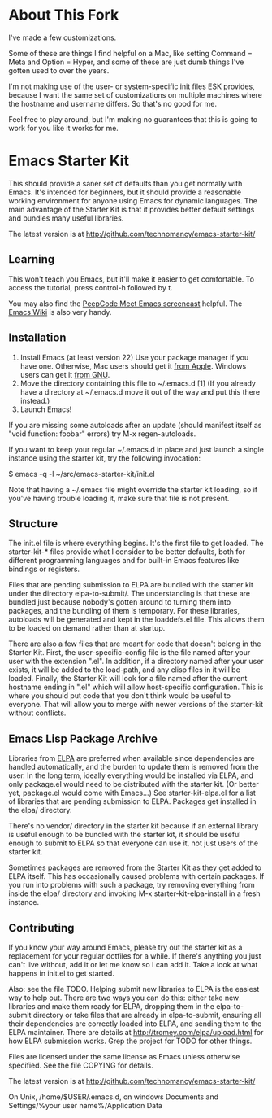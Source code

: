 # About This Fork

I've made a few customizations.

Some of these are things I find helpful on a Mac, like setting Command = Meta and Option = Hyper, and some of these are just dumb things I've gotten used to over the years.  

I'm not making use of the user- or system-specific init files ESK provides, because I want the same set of customizations on multiple machines where the hostname and username differs.  So that's no good for me.

Feel free to play around, but I'm making no guarantees that this is going to work for you like it works for me.


# Emacs Starter Kit

This should provide a saner set of defaults than you get normally with
Emacs. It's intended for beginners, but it should provide a reasonable
working environment for anyone using Emacs for dynamic languages. The
main advantage of the Starter Kit is that it provides better default
settings and bundles many useful libraries.

The latest version is at http://github.com/technomancy/emacs-starter-kit/

## Learning

This won't teach you Emacs, but it'll make it easier to get
comfortable. To access the tutorial, press control-h followed by t.

You may also find the [PeepCode Meet Emacs
screencast](http://peepcode.com/products/meet-emacs) helpful. The
[Emacs Wiki](http://emacswiki.org) is also very handy.

## Installation

1. Install Emacs (at least version 22)
   Use your package manager if you have one.
   Otherwise, Mac users should get it [from Apple](http://www.apple.com/downloads/macosx/unix_open_source/carbonemacspackage.html).
   Windows users can get it [from GNU](http://ftp.gnu.org/gnu/emacs/windows/emacs-22.3-bin-i386.zip).
2. Move the directory containing this file to ~/.emacs.d [1]
   (If you already have a directory at ~/.emacs.d move it out of the way and put this there instead.)
3. Launch Emacs!

If you are missing some autoloads after an update (should manifest
itself as "void function: foobar" errors) try M-x regen-autoloads.

If you want to keep your regular ~/.emacs.d in place and just launch a
single instance using the starter kit, try the following invocation:

  $ emacs -q -l ~/src/emacs-starter-kit/init.el

Note that having a ~/.emacs file might override the starter kit
loading, so if you've having trouble loading it, make sure that file
is not present.

## Structure

The init.el file is where everything begins. It's the first file to
get loaded. The starter-kit-* files provide what I consider to be
better defaults, both for different programming languages and for
built-in Emacs features like bindings or registers.

Files that are pending submission to ELPA are bundled with the starter
kit under the directory elpa-to-submit/. The understanding is that
these are bundled just because nobody's gotten around to turning them
into packages, and the bundling of them is temporary. For these
libraries, autoloads will be generated and kept in the loaddefs.el
file. This allows them to be loaded on demand rather than at startup.

There are also a few files that are meant for code that doesn't belong
in the Starter Kit. First, the user-specific-config file is the file
named after your user with the extension ".el". In addition, if a
directory named after your user exists, it will be added to the
load-path, and any elisp files in it will be loaded. Finally, the
Starter Kit will look for a file named after the current hostname
ending in ".el" which will allow host-specific configuration. This is
where you should put code that you don't think would be useful to
everyone. That will allow you to merge with newer versions of the
starter-kit without conflicts.

## Emacs Lisp Package Archive

Libraries from [ELPA](http://tromey.com/elpa) are preferred when
available since dependencies are handled automatically, and the burden
to update them is removed from the user. In the long term, ideally
everything would be installed via ELPA, and only package.el would need
to be distributed with the starter kit. (Or better yet, package.el
would come with Emacs...) See starter-kit-elpa.el for a list of
libraries that are pending submission to ELPA. Packages get installed
in the elpa/ directory.

There's no vendor/ directory in the starter kit because if an external
library is useful enough to be bundled with the starter kit, it should
be useful enough to submit to ELPA so that everyone can use it, not
just users of the starter kit.

Sometimes packages are removed from the Starter Kit as they get added
to ELPA itself. This has occasionally caused problems with certain
packages. If you run into problems with such a package, try removing
everything from inside the elpa/ directory and invoking M-x
starter-kit-elpa-install in a fresh instance.

## Contributing

If you know your way around Emacs, please try out the starter kit as a
replacement for your regular dotfiles for a while. If there's anything
you just can't live without, add it or let me know so I can add
it. Take a look at what happens in init.el to get started.

Also: see the file TODO. Helping submit new libraries to ELPA is the
easiest way to help out. There are two ways you can do this: either
take new libraries and make them ready for ELPA, dropping them in the
elpa-to-submit directory or take files that are already in
elpa-to-submit, ensuring all their dependencies are correctly loaded
into ELPA, and sending them to the ELPA maintainer. There are details
at http://tromey.com/elpa/upload.html for how ELPA submission
works. Grep the project for TODO for other things.

Files are licensed under the same license as Emacs unless otherwise
specified. See the file COPYING for details.

The latest version is at http://github.com/technomancy/emacs-starter-kit/

On Unix, /home/$USER/.emacs.d, on windows Documents and Settings/%your
user name%/Application Data

